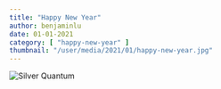 ```yaml
---
title: "Happy New Year"
author: benjaminlu
date: 01-01-2021
category: [ "happy-new-year" ]
thumbnail: "/user/media/2021/01/happy-new-year.jpg"
---
```

![Silver Quantum](https://getbenonit.com/user/media/themes/silver-quantum.jpg)